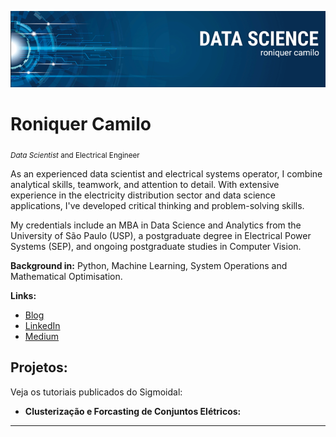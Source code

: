 <p align="center">
  <img src="image.PNG" alt="Portfólio">
</p>


# Roniquer Camilo
<sub>*Data Scientist* and Electrical Engineer </sub>

As an experienced data scientist and electrical systems operator, I combine analytical skills, teamwork, and attention to detail. With extensive experience in the electricity distribution sector and data science applications, I've developed critical thinking and problem-solving skills.

My credentials include an MBA in Data Science and Analytics from the University of São Paulo (USP), a postgraduate degree in Electrical Power Systems (SEP), and ongoing postgraduate studies in Computer Vision.

**Background in:** Python, Machine Learning, System Operations and Mathematical Optimisation.

**Links:**
* [Blog](https://sigmoidal.ai)
* [LinkedIn](https://www.linkedin.com/in/roniquer-camilo-04a63a237/)
* [Medium](https://www.medium.com)


## Projetos:
Veja os tutoriais publicados do Sigmoidal:

* **Clusterização e Forcasting de Conjuntos Elétricos:** 

---
